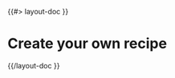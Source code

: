<!--
/**
 * @name            Create your recipe
 * @namespace       doc.recipes
 * @type            Markdown
 * @platform        md
 * @status          stable
 * @menu            Documentation / Recipes           /doc/recipes/create-your-recipe
 *
 * @since           2.0.0
 * @author    Olivier Bossel <olivier.bossel@gmail.com> (https://olivierbossel.com)
 */
-->

{{#> layout-doc }}

# Create your own recipe

{{/layout-doc }}
